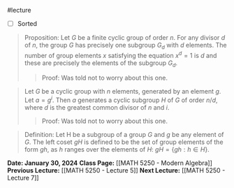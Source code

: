 #lecture 
- [ ] Sorted
>Proposition: Let $G$ be a finite cyclic group of order $n$. For any divisor $d$ of $n$, the group $G$ has precisely one subgroup $G_d$ with $d$ elements. The number of group elements $x$ satisfying the equation $x^d=1$ is $d$ and these are precisely the elements of the subgroup $G_d$.
>>Proof: Was told not to worry about this one. 

>Let $G$ be a cyclic group with $n$ elements, generated by an element $g$. Let $a=g^i$. Then $a$ generates a cyclic subgroup $H$ of $G$ of order $n/d$, where $d$ is the greatest common divisor of $n$ and $i$. 
>>Proof: Was told not to worry about this one. 

>Definition: Let H be a subgroup of a group $G$ and $g$ be any element of $G$. The left coset $gH$ is defined to be the set of group elements of the form $gh$, as $h$ ranges over the elements of $H$: $gH = \{gh : h \in H\}$.

**Date: January 30, 2024**
**Class Page:** [[MATH 5250 - Modern Algebra]]
**Previous Lecture:** [[MATH 5250 - Lecture 5]]
**Next Lecture:** [[MATH 5250 - Lecture 7]]